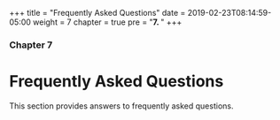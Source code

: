 +++
title = "Frequently Asked Questions"
date = 2019-02-23T08:14:59-05:00
weight = 7
chapter = true
pre = "<b>7. </b>"
+++

### Chapter 7

# Frequently Asked Questions

This section provides answers to frequently asked questions.